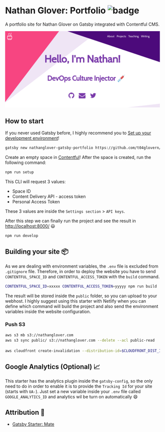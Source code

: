 # Nathan Glover: Portfolio ![badge](https://codebuild.us-east-1.amazonaws.com/badges?uuid=eyJlbmNyeXB0ZWREYXRhIjoiZDZmem90SG9qYU91cjkzWFJVU0hVdkgyaG5JWktmdnh4NGV1SUVKNXBaeVR1TTZiMGNsblJRVkdpNXdzZlJjWmtFWEZyOWpEUlNBcnRFOUJqWDBjakU0PSIsIml2UGFyYW1ldGVyU3BlYyI6ImZPd1lOS2F5REo1ZGVjZHMiLCJtYXRlcmlhbFNldFNlcmlhbCI6MX0%3D&branch=master)

A portfolio site for Nathan Glover on Gatsby integrated with Contentful CMS.

![Nathan Glover](media/nathanglover.com-about.png)

## How to start

If you never used Gatsby before, I highly recommend you to [Set up your development environment](https://www.gatsbyjs.org/tutorial/part-zero/)!

```bash
gatsby new nathanglover-gatsby-portfolio https://github.com/t04glovern/nathanglover-gatsby-portfolio
```

Create an empty space in [Contentful](https://www.contentful.com/)! After the space is created, run the following command:

```bash
npm run setup
```

This CLI will request 3 values:

- Space ID
- Content Delivery API - access token
- Personal Access Token

These 3 values are inside the `Settings section` > `API keys`.

After this step we can finally run the project and see the result in [http://localhost:8000/](http://localhost:8000/) 😃

```bash
npm run develop
```

## Building your site 📦

As we are dealing with environment variables, the `.env` file is excluded from `.gitignore` file. Therefore, in order to deploy the website you have to send `CONTENTFUL_SPACE_ID` and `CONTENTFUL_ACCESS_TOKEN` with the `build` command.

```bash
CONTENTFUL_SPACE_ID=xxxxx CONTENTFUL_ACCESS_TOKEN=yyyyy npm run build
```

The result will be stored inside the `public` folder, so you can upload to your webhost. I highly suggest using this starter with Netlify when you can define which command will build the project and also send the environment variables inside the website configuration.

### Push S3

```bash
aws s3 mb s3://nathanglover.com
aws s3 sync public/ s3://nathanglover.com --delete --acl public-read

aws cloudfront create-invalidation --distribution-id=$CLOUDFRONT_DIST_ID --paths "/*"
```

## Google Analytics (Optional) 📈

This starter has the analytics plugin inside the `gatsby-config`, so the only need to do in order to enable it is to provide the `Tracking Id` for your site (starts with `UA-`). Just set a new variable inside your `.env` file called `GOOGLE_ANALYTICS_ID` and analytics wil be turn on automatically 😄

## Attribution 📝

- [Gatsby Starter: Mate](https://github.com/EmaSuriano/gatsby-starter-mate)
